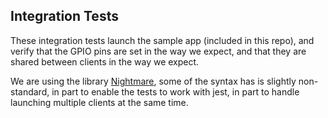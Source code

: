 ## Integration Tests

These integration tests launch the sample app (included in this repo), and
verify that the GPIO pins are set in the way we expect, and that they are
shared between clients in the way we expect.

We are using the library [Nightmare](https://github.com/segmentio/nightmare),
some of the syntax has is slightly non-standard, in part to enable the tests
to work with jest, in part to handle launching multiple clients at the same time.
